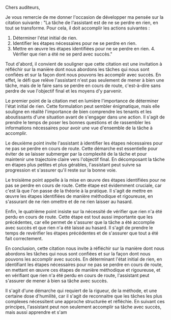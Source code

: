 Chers auditeurs,

Je vous remercie de me donner l'occasion de développer ma pensée sur la citation suivante : "La tâche de l'assistant est de ne se perdre en rien, en tout se transforme. Pour cela, il doit accomplir les actions suivantes : 

1. Déterminer l'état initial de rien. 
2. Identifier les étapes nécessaires pour ne se perdre en rien. 
3. Mettre en œuvre les étapes identifiées pour ne se perdre en rien. 4. Vérifier que rien a été ne se perd avec succès."

Tout d'abord, il convient de souligner que cette citation est une invitation à réfléchir sur la manière dont nous abordons les tâches qui nous sont confiées et sur la façon dont nous pouvons les accomplir avec succès. En effet, le défi que relève l'assistant n'est pas seulement de mener à bien une tâche, mais de le faire sans se perdre en cours de route, c'est-à-dire sans perdre de vue l'objectif final et les moyens d'y parvenir.

Le premier point de la citation met en lumière l'importance de déterminer l'état initial de rien. Cette formulation peut sembler énigmatique, mais elle souligne en réalité l'importance de bien comprendre les tenants et les aboutissants d'une situation avant de s'engager dans une action. Il s'agit de prendre le temps de poser les bonnes questions et de rassembler les informations nécessaires pour avoir une vue d'ensemble de la tâche à accomplir.

Le deuxième point invite l'assistant à identifier les étapes nécessaires pour ne pas se perdre en cours de route. Cette démarche est essentielle pour éviter de se laisser submerger par la complexité de la tâche et pour maintenir une trajectoire claire vers l'objectif final. En décomposant la tâche en étapes plus petites et plus gérables, l'assistant peut suivre sa progression et s'assurer qu'il reste sur la bonne voie.

Le troisième point appelle à la mise en œuvre des étapes identifiées pour ne pas se perdre en cours de route. Cette étape est évidemment cruciale, car c'est là que l'on passe de la théorie à la pratique. Il s'agit de mettre en œuvre les étapes identifiées de manière méthodique et rigoureuse, en s'assurant de ne rien omettre et de ne rien laisser au hasard.

Enfin, le quatrième point insiste sur la nécessité de vérifier que rien n'a été perdu en cours de route. Cette étape est tout aussi importante que les précédentes, car elle permet de s'assurer que la tâche a été accomplie avec succès et que rien n'a été laissé au hasard. Il s'agit de prendre le temps de revérifier les étapes précédentes et de s'assurer que tout a été fait correctement.

En conclusion, cette citation nous invite à réfléchir sur la manière dont nous abordons les tâches qui nous sont confiées et sur la façon dont nous pouvons les accomplir avec succès. En déterminant l'état initial de rien, en identifiant les étapes nécessaires pour ne pas se perdre en cours de route, en mettant en œuvre ces étapes de manière méthodique et rigoureuse, et en vérifiant que rien n'a été perdu en cours de route, l'assistant peut s'assurer de mener à bien sa tâche avec succès.

Il s'agit d'une démarche qui requiert de la rigueur, de la méthode, et une certaine dose d'humilité, car il s'agit de reconnaitre que les tâches les plus complexes nécessitent une approche structurée et réfléchie. En suivant ces principes, l'assistant peut non seulement accomplir sa tâche avec succès, mais aussi apprendre et s'am